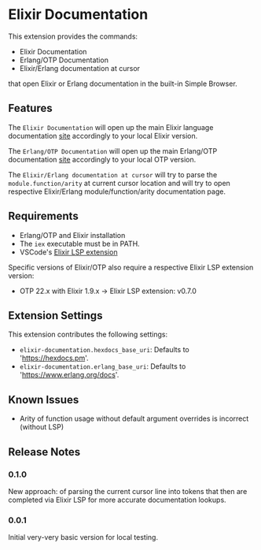 # Elixir Documentation

This extension provides the commands:

* Elixir Documentation
* Erlang/OTP Documentation
* Elixir/Erlang documentation at cursor

that open Elixir or Erlang documentation in the built-in Simple Browser.

## Features

The `Elixir Documentation` will open up the main Elixir language documentation
[site](https://elixir-lang.org/docs.html) accordingly to your local Elixir version.

The `Erlang/OTP Documentation` will open up the main Erlang/OTP documentation
[site](https://www.erlang.org/docs) accordingly to your local OTP version.

The `Elixir/Erlang documentation at cursor` will try to parse the `module.function/arity`
at current cursor location and will try to open respective Elixir/Erlang module/function/arity
documentation page.

## Requirements

* Erlang/OTP and Elixir installation
* The `iex` executable must be in PATH.
* VSCode's [Elixir LSP extension](https://marketplace.visualstudio.com/items?itemName=JakeBecker.elixir-ls)

Specific versions of Elixir/OTP also require a respective Elixir LSP extension version:

* OTP 22.x with Elixir 1.9.x -> Elixir LSP extension: v0.7.0

## Extension Settings

This extension contributes the following settings:

* `elixir-documentation.hexdocs_base_uri`: Defaults to 'https://hexdocs.pm'.
* `elixir-documentation.erlang_base_uri`: Defaults to 'https://www.erlang.org/docs'.

## Known Issues

* Arity of function usage without default argument overrides is incorrect (without LSP)

## Release Notes

### 0.1.0

New approach: of parsing the current cursor line into tokens that then are
completed via Elixir LSP for more accurate documentation lookups.

### 0.0.1

Initial very-very basic version for local testing.

